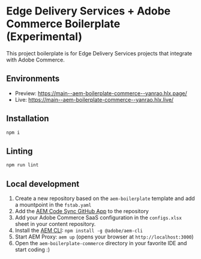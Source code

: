 # Edge Delivery Services + Adobe Commerce Boilerplate (Experimental)
This project boilerplate is for Edge Delivery Services projects that integrate with Adobe Commerce.

## Environments
- Preview: https://main--aem-boilerplate-commerce--yanrao.hlx.page/
- Live: https://main--aem-boilerplate-commerce--yanrao.hlx.live/

## Installation

```sh
npm i
```

## Linting

```sh
npm run lint
```

## Local development

1. Create a new repository based on the `aem-boilerplate` template and add a mountpoint in the `fstab.yaml`
1. Add the [AEM Code Sync GitHub App](https://github.com/apps/aem-code-sync) to the repository
1. Add your Adobe Commerce SaaS configuration in the `configs.xlsx` sheet in your content repository.
1. Install the [AEM CLI](https://github.com/adobe/aem-cli): `npm install -g @adobe/aem-cli`
1. Start AEM Proxy: `aem up` (opens your browser at `http://localhost:3000`)
1. Open the `aem-boilerplate-commerce` directory in your favorite IDE and start coding :)
